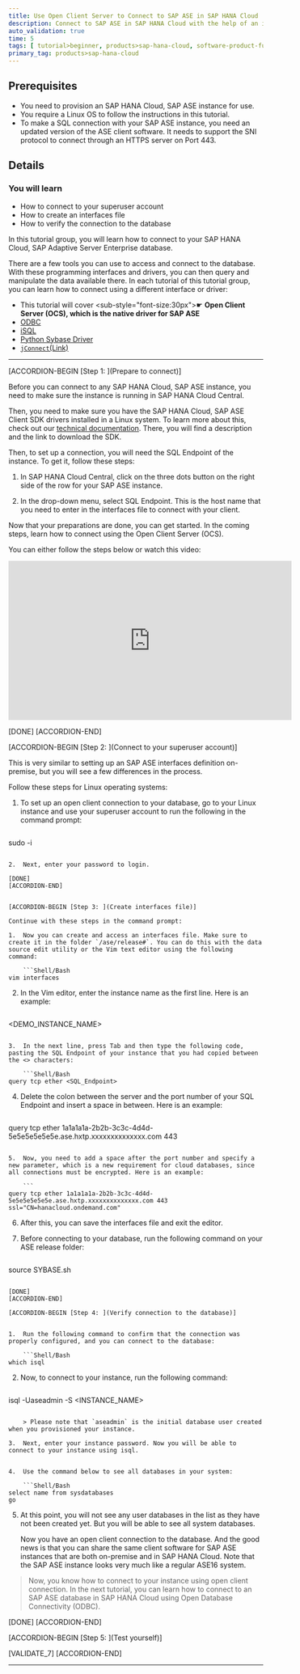 ```yaml
---
title: Use Open Client Server to Connect to SAP ASE in SAP HANA Cloud
description: Connect to SAP ASE in SAP HANA Cloud with the help of an interfaces file using Open Client Server (OCS).
auto_validation: true
time: 5
tags: [ tutorial>beginner, products>sap-hana-cloud, software-product-function>sap-hana-cloud\,-sap-adaptive-server-enterprise]
primary_tag: products>sap-hana-cloud
---
```


## Prerequisites
- You need to provision an SAP HANA Cloud, SAP ASE instance for use.
- You require a Linux OS to follow the instructions in this tutorial.
- To make a SQL connection with your SAP ASE instance, you need an updated version of the ASE client software. It needs to support the SNI protocol to connect through an HTTPS server on Port 443.

## Details
### You will learn
- How to connect to your superuser account
- How to create an interfaces file
- How to verify the connection to the database


In this tutorial group, you will learn how to connect to your SAP HANA Cloud, SAP Adaptive Server Enterprise database.

There are a few tools you can use to access and connect to the database. With these programming interfaces and drivers, you can then query and manipulate the data available there.
In each tutorial of this tutorial group, you can learn how to connect using a different interface or driver:

-	This tutorial will cover <sub-style="font-size:30px">&#9755;</sub> **Open Client Server (OCS), which is the native driver for SAP ASE**
-	[ODBC](hana-cloud-ase-cloud-connection-2)
-	[iSQL](hana-cloud-ase-cloud-connection-3)
-	[Python Sybase Driver](hana-cloud-ase-cloud-connection-4)
-	[`jConnect`(Link)](hana-cloud-ase-cloud-connection-5)


---

[ACCORDION-BEGIN [Step 1: ](Prepare to connect)]

Before you can connect to any SAP HANA Cloud, SAP ASE instance, you need to make sure the instance is running in SAP HANA Cloud Central.

Then, you need to make sure you have the SAP HANA Cloud, SAP ASE Client SDK drivers installed in a Linux system. To learn more about this, check out our [technical documentation](https://help.sap.com/viewer/46353c3b724f4934bb0671dd82044acd/LATEST/en-US/c3cf39f75b744b8799a01a9a154f2e9c.html). There, you will find a description and the link to download the SDK.

Then, to set up a connection, you will need the SQL Endpoint of the instance. To get it, follow these steps:

1.	In SAP HANA Cloud Central, click on the three dots button on the right side of the row for your SAP ASE instance.

2.	In the drop-down menu, select SQL Endpoint. This is the host name that you need to enter in the interfaces file to connect with your client.

Now that your preparations are done, you can get started. In the coming steps, learn how to connect using the Open Client Server (OCS).

You can either follow the steps below or watch this video:

<iframe width="560" height="315" src="https://www.youtube.com/embed/cAI7zfNsbj8" frameborder="0" allowfullscreen></iframe>

[DONE]
[ACCORDION-END]

[ACCORDION-BEGIN [Step 2: ](Connect to your superuser account)]

This is very similar to setting up an SAP ASE interfaces definition on-premise, but you will see a few differences in the process.

Follow these steps for Linux operating systems:

1.	To set up an open client connection to your database, go to your Linux instance and use your superuser account to run the following in the command prompt:

    ```Shell/Bash
sudo -i
```

2.	Next, enter your password to login.

[DONE]
[ACCORDION-END]


[ACCORDION-BEGIN [Step 3: ](Create interfaces file)]

Continue with these steps in the command prompt:

1.	Now you can create and access an interfaces file. Make sure to create it in the folder `/ase/release#`. You can do this with the data source edit utility or the Vim text editor using the following command:

    ```Shell/Bash
vim interfaces
```

2.	In the Vim editor, enter the instance name as the first line. Here is an example:

    ```
<DEMO_INSTANCE_NAME>
```

3.	In the next line, press Tab and then type the following code, pasting the SQL Endpoint of your instance that you had copied between the <> characters:

    ```Shell/Bash
query tcp ether <SQL_Endpoint>
```

4.	Delete the colon between the server and the port number of your SQL Endpoint and insert a space in between. Here is an example:

    ```
query tcp ether 1a1a1a1a-2b2b-3c3c-4d4d-5e5e5e5e5e5e.ase.hxtp.xxxxxxxxxxxxxx.com 443
```

5.	Now, you need to add a space after the port number and specify a new parameter, which is a new requirement for cloud databases, since all connections must be encrypted. Here is an example:

    ```
query tcp ether 1a1a1a1a-2b2b-3c3c-4d4d-5e5e5e5e5e5e.ase.hxtp.xxxxxxxxxxxxxx.com 443 ssl="CN=hanacloud.ondemand.com"
```

6.	After this, you can save the interfaces file and exit the editor.

7.	Before connecting to your database, run the following command on your ASE release folder:

    ```Shell/Bash
source SYBASE.sh
```

[DONE]
[ACCORDION-END]

[ACCORDION-BEGIN [Step 4: ](Verify connection to the database)]


1.	Run the following command to confirm that the connection was properly configured, and you can connect to the database:

    ```Shell/Bash
which isql
```

2.	Now, to connect to your instance, run the following command:

    ```Shell/Bash
isql -Uaseadmin -S <INSTANCE_NAME>
```

    > Please note that `aseadmin` is the initial database user created when you provisioned your instance.

3.	Next, enter your instance password. Now you will be able to connect to your instance using isql.


4.	Use the command below to see all databases in your system:

    ```Shell/Bash
select name from sysdatabases
go
```

5.	At this point, you will not see any user databases in the list as they have not been created yet. But you will be able to see all system databases.

    Now you have an open client connection to the database. And the good news is that you can share the same client software for SAP ASE instances that are both on-premise and in SAP HANA Cloud. Note that the SAP ASE instance looks very much like a regular ASE16 system.

> Now, you know how to connect to your instance using open client connection. In the next tutorial, you can learn how to connect to an SAP ASE database in SAP HANA Cloud using Open Database Connectivity (ODBC).




[DONE]
[ACCORDION-END]

[ACCORDION-BEGIN [Step 5: ](Test yourself)]



[VALIDATE_7]
[ACCORDION-END]

---
